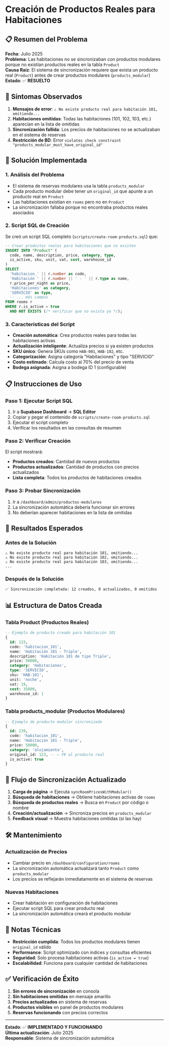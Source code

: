 # Creación de Productos Reales para Habitaciones

## 📋 Resumen del Problema

**Fecha**: Julio 2025  
**Problema**: Las habitaciones no se sincronizaban con productos modulares porque no existían productos reales en la tabla `Product`  
**Causa Raíz**: El sistema de sincronización requiere que exista un producto real (`Product`) antes de crear productos modulares (`products_modular`)  
**Estado**: ✅ **RESUELTO**

## 🚨 Síntomas Observados

1. **Mensajes de error**: `⚠️ No existe producto real para habitación 101, omitiendo...`
2. **Habitaciones omitidas**: Todas las habitaciones (101, 102, 103, etc.) aparecían en la lista de omitidas
3. **Sincronización fallida**: Los precios de habitaciones no se actualizaban en el sistema de reservas
4. **Restricción de BD**: Error `violates check constraint "products_modular_must_have_original_id"`

## 🔧 Solución Implementada

### 1. **Análisis del Problema**
- El sistema de reservas modulares usa la tabla `products_modular`
- Cada producto modular debe tener un `original_id` que apunte a un producto real en `Product`
- Las habitaciones existían en `rooms` pero no en `Product`
- La sincronización fallaba porque no encontraba productos reales asociados

### 2. **Script SQL de Creación**
Se creó un script SQL completo (`scripts/create-room-products.sql`) que:

```sql
-- Crear productos reales para habitaciones que no existen
INSERT INTO "Product" (
  code, name, description, price, category, type, 
  is_active, sku, unit, vat, cost, warehouse_id
)
SELECT 
  'habitacion_' || r.number as code,
  'Habitación ' || r.number || ' - ' || r.type as name,
  r.price_per_night as price,
  'Habitaciones' as category,
  'SERVICIO' as type,
  -- ... más campos
FROM rooms r
WHERE r.is_active = true
  AND NOT EXISTS (/* verificar que no exista ya */);
```

### 3. **Características del Script**
- **Creación automática**: Crea productos reales para todas las habitaciones activas
- **Actualización inteligente**: Actualiza precios si ya existen productos
- **SKU único**: Genera SKUs como `HAB-001`, `HAB-102`, etc.
- **Categorización**: Asigna categoría "Habitaciones" y tipo "SERVICIO"
- **Costo estimado**: Calcula costo al 70% del precio de venta
- **Bodega asignada**: Asigna a bodega ID 1 (configurable)

## 📋 Instrucciones de Uso

### Paso 1: Ejecutar Script SQL
1. Ir a **Supabase Dashboard** → **SQL Editor**
2. Copiar y pegar el contenido de `scripts/create-room-products.sql`
3. Ejecutar el script completo
4. Verificar los resultados en las consultas de resumen

### Paso 2: Verificar Creación
El script mostrará:
- **Productos creados**: Cantidad de nuevos productos
- **Productos actualizados**: Cantidad de productos con precios actualizados
- **Lista completa**: Todos los productos de habitaciones creados

### Paso 3: Probar Sincronización
1. Ir a `/dashboard/admin/productos-modulares`
2. La sincronización automática debería funcionar sin errores
3. No deberían aparecer habitaciones en la lista de omitidas

## 🎯 Resultados Esperados

### Antes de la Solución
```
⚠️ No existe producto real para habitación 101, omitiendo...
⚠️ No existe producto real para habitación 102, omitiendo...
⚠️ No existe producto real para habitación 103, omitiendo...
...
```

### Después de la Solución
```
✅ Sincronización completada: 12 creados, 0 actualizados, 0 omitidos
```

## 📊 Estructura de Datos Creada

### Tabla Product (Productos Reales)
```sql
-- Ejemplo de producto creado para habitación 101
{
  id: 123,
  code: 'habitacion_101',
  name: 'Habitación 101 - Triple',
  description: 'Habitación 101 de tipo Triple',
  price: 50000,
  category: 'Habitaciones',
  type: 'SERVICIO',
  sku: 'HAB-101',
  unit: 'noche',
  vat: 19,
  cost: 35000,
  warehouse_id: 1
}
```

### Tabla products_modular (Productos Modulares)
```sql
-- Ejemplo de producto modular sincronizado
{
  id: 239,
  code: 'habitacion_101',
  name: 'Habitación 101 - Triple',
  price: 50000,
  category: 'alojamiento',
  original_id: 123, -- ← FK al producto real
  is_active: true
}
```

## 🔄 Flujo de Sincronización Actualizado

1. **Carga de página** → Ejecuta `syncRoomPricesWithModular()`
2. **Búsqueda de habitaciones** → Obtiene habitaciones activas de `rooms`
3. **Búsqueda de productos reales** → Busca en `Product` por código o nombre
4. **Creación/actualización** → Sincroniza precios en `products_modular`
5. **Feedback visual** → Muestra habitaciones omitidas (si las hay)

## 🛠️ Mantenimiento

### Actualización de Precios
- Cambiar precio en `/dashboard/configuration/rooms`
- La sincronización automática actualizará tanto `Product` como `products_modular`
- Los precios se reflejarán inmediatamente en el sistema de reservas

### Nuevas Habitaciones
- Crear habitación en configuración de habitaciones
- Ejecutar script SQL para crear producto real
- La sincronización automática creará el producto modular

## 📝 Notas Técnicas

- **Restricción cumplida**: Todos los productos modulares tienen `original_id` válido
- **Performance**: Script optimizado con índices y consultas eficientes
- **Seguridad**: Solo procesa habitaciones activas (`is_active = true`)
- **Escalabilidad**: Funciona para cualquier cantidad de habitaciones

## ✅ Verificación de Éxito

1. **Sin errores de sincronización** en consola
2. **Sin habitaciones omitidas** en mensaje amarillo
3. **Precios actualizados** en sistema de reservas
4. **Productos visibles** en panel de productos modulares
5. **Reservas funcionando** con precios correctos

---

**Estado**: ✅ **IMPLEMENTADO Y FUNCIONANDO**  
**Última actualización**: Julio 2025  
**Responsable**: Sistema de sincronización automática 